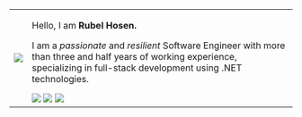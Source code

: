 <table>
  <tr>
      <td><img src="https://c.tenor.com/to0k0Ly8tDQAAAAi/busy-cat.gif"></td>
    <td>
      <div>
        <p>Hello, I am <strong>Rubel Hosen.</strong></p>
        <p>I am a <em>passionate</em> and <em>resilient</em> Software Engineer with more than three and half years of working experience, specializing in full-stack development using .NET technologies.</p>
      </div>
      <a href="mailto:rubelhosen.cs@gmail.com" title="Email"><img src="https://img.icons8.com/pastel-glyph/30/000000/email--v1.png"/></a>
      <a href="https://rhosen.github.io/" title="Homepage"><img src="https://img.icons8.com/ios-glyphs/30/000000/portfolio.png"/></a>
      <a href="https://www.linkedin.com/in/rhosen/" title="LinkedIn"><img src="https://img.icons8.com/ios-glyphs/30/000000/linkedin.png"/></a>
    </td>
  </tr>
</table>
